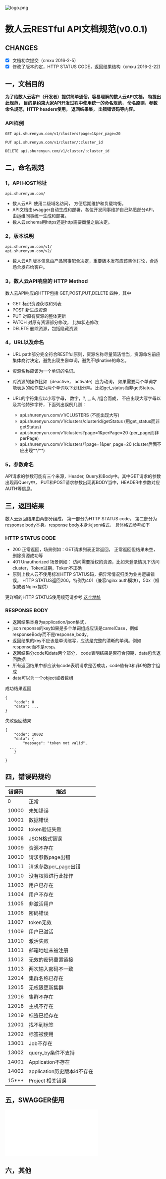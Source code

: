 ![logo.png](https://github.com/Dataman-Cloud/omega-api-docs/blob/master/apiv3/logo-shurenyun.png)

# 数人云RESTful API文档规范(v0.0.1)

## CHANGES
- [x] 文档初次提交（cmxu 2016-2-5)
- [x] 修改了版本约定，HTTP STATUS CODE，返回结果结构（cmxu 2016-2-22)

## 一，文档目的

**为了给数人云客户（开发者）提供简单通俗，容易理解的数人云API文档， 特提出此规范，
目的是约束大家API开发过程中使用统一的命名规范，
命名原则，参数命名规范，HTTP headers使用， 返回结果集，
出错错误码等内容。**

### API样例

	GET api.shurenyun.com/v1/clusters?page=1&per_page=20

	PUT api.shurenyun.com/v1/cluster/:cluster_id

	DELETE api.shurenyun.com/v1/cluster/:cluster_id

## 二，命名规范

### 1，API HOST地址

	api.shurenyun.com/

* 数人云API 使用二级域名访问， 方便后期维护和负载均衡。
* API文档由swagger自动生成和部署，各位开发同事维护自己熟悉部分API， 由运维同事统一生成和部署。
* 数人云schema用https还是http需要商量之后决定。

### 2，版本说明

	api.shurenyun.com/v1/
	api.shurenyun.com/v2/

* 数人云API版本信息由产品同事配合决定，重要版本发布应该集体讨论，合适场合发布给客户。

### 3，数人云API响应的 HTTP Method
数人云API响应的HTTP包括 GET,POST,PUT,DELETE 四种，其中

* GET 标识资源获取和列表
* POST 新生成资源
* PUT 对原有资源的整体更新
* PATCH 对原有资源部分修改， 比如状态修改
* DELETE 删除资源，包括隐藏资源



### 4，URL以及命名

* URL path部分完全符合RESTful原则，资源名称尽量简洁恰当，资源命名前应集体商讨决定，避免出现生僻单词，避免不够native的命名。
* 资源名称应该为一个单词的名词。
* 对资源的操作比如（deactive， activate）应为动词， 如果需要两个单词才能表达的动作应为两个单词以下划线分隔，比如get_status而非getStatus。
* URL的字符集应以小写字母， 数字，?, _, &, /组合而成， 不应出现大写字母以及其他特殊字符，下面列出误例几则：

	- api.shurenyun.com/v1/CLUSTERS     (不能出现大写)
	- api.shurenyun.com/v1/clusters/clusterid/getStatus (用get_status而非getStatus)
	- api.shurenyun.com/v1/clusters?page=1&perPage=20 (per_page而非perPage)
	- api.shurenyun.com/v1/clusters/?page=1&per_page=20 (cluster后面不应出现**/**)

### 5，参数命名
API请求的参数可能有三个来源，Header, Query和Body中。其中GET请求的参数出现再Query中， PUT和POST请求参数出现再BODY当中，HEADER中参数对应AUTH等信息。


## 三，返回结果
数人云返回结果由两部分组成， 第一部分为HTTP STATUS code， 第二部分为response body本身。response body本身为json格式， 具体格式参考如下

### HTTP STATUS CODE

* 200 正常返回，场景例如：GET请求列表正常返回， 正常返回但结果未空，删除资源成功等
* 401 Unauthorized 场景例如： 访问需要授权的资源，比如未登录情况下访问cluster，Token过期，Token不正确
* 原则上数人云不使用标准HTTP STATUS码，把异常情况归类为业务逻辑错误，
  HTTP STATUS返回200，特例为401（兼容nginx auth模块），50x（框架或者Nginx提供）

更详细的HTTP STATUS使用规范请参考 [这个地址](http://kubernetes.io/v1.1/docs/devel/api-conventions.html#http-status-codes)


### RESPONSE BODY

 * 返回结果本身为application/json格式，
 * json reponse的key如果是多个单词组成应该是camelCase，例如
   responseBody而不是response_body。
 * 返回结果的key不应该是单词缩写，应该是完整的清晰的单词。例如
  response而不是resp。
 * 返回结果分code和data两个部分，
   code表明结果是否符合预期，data包含返回数据
 * 所有返回结果中都应该有code表明请求是否成功，code值有0和非0的数字组成
 * data可以为一个object或者数组

成功结果返回

	{
		"code": 0
		"data": ...
	}

失败返回结果

	{
		"code": 10002
		"data": {
			"message": "token not valid",
      ...
		}

	}

## 四，错误码规约
错误码   |  描述
------- | ------
0       |  正常
10000   |  未知错误
10001   |  数据错误
10002   |  token验证失败
10008   |  JSON格式错误
10009   |  资源不存在
10010   |  请求参数page出错
10011   |  请求参数per_page出错
10010   |  没有权限进行此操作
11003   |  用户已存在
11004   |  用户不存在
11005   |  非激活用户
11006   |  密码错误
11007   |  token无效
11009   |  用户已激活
11010   |  激活失败
11011   |  邮箱地址未被注册
11012   |  无效的密码重置链接
11013   |  两次输入密码不一致
12014   |  集群名称已存在
12015   |  无权限更新集群
12016   |  集群不存在
12018   |  主机不存在
12019   |  标签已经存在
12001   |  找不到标签
12002   |  标签被使用
13001   |  Job不存在
13002   |  query_by条件不支持
14001   |  Application不存在
14002   |  application历史版本id不存在
15***   |  Project 相关错误

## 五，SWAGGER使用
![参考](./README.md)

## 六，其他


